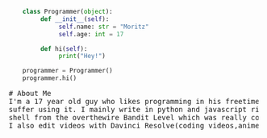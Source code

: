 


```python
     class Programmer(object):
          def __init__(self):
               self.name: str = "Moritz"
               self.age: int = 17

          def hi(self):
               print("Hey!")

     programmer = Programmer()
     programmer.hi()
```
   


<pre>
 # About Me
 I'm a 17 year old guy who likes programming in his freetime. For coding I use nvim/vim and I really enjoy and     
 suffer using it. I mainly write in python and javascript right now. I also have some experience in the
 shell from the overthewire Bandit Level which was really cool and I recommend.
 I also edit videos with Davinci Resolve(coding videos,anime edits,shorts).
     
</pre>



<br>


